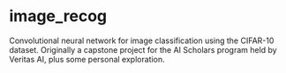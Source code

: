 # image_recog
Convolutional neural network for image classification using the CIFAR-10 dataset. Originally a capstone project for the AI Scholars program held by Veritas AI, plus some personal exploration.
